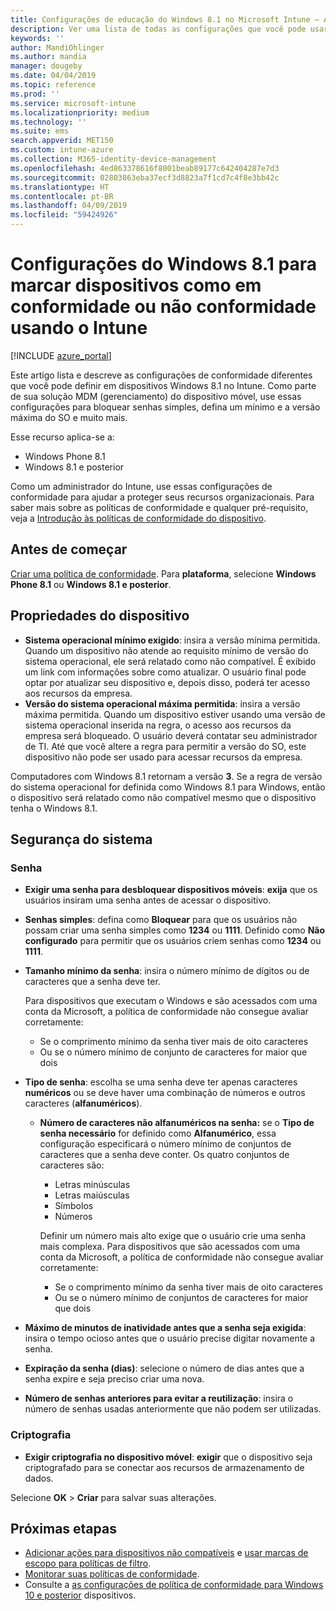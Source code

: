 ```yaml
---
title: Configurações de educação do Windows 8.1 no Microsoft Intune – Azure | Microsoft Docs
description: Ver uma lista de todas as configurações que você pode usar ao definir a conformidade de seus dispositivos Windows 8.1 e Windows Phone 8.1 no Microsoft Intune. Verificar a conformidade no sistema de operacional mínimo e máximo, definir restrições de senha e o comprimento, habilite a criptografia no armazenamento de dados e muito mais.
keywords: ''
author: MandiOhlinger
ms.author: mandia
manager: dougeby
ms.date: 04/04/2019
ms.topic: reference
ms.prod: ''
ms.service: microsoft-intune
ms.localizationpriority: medium
ms.technology: ''
ms.suite: ems
search.appverid: MET150
ms.custom: intune-azure
ms.collection: M365-identity-device-management
ms.openlocfilehash: 4ed863378616f8001beab89177c642404287e7d3
ms.sourcegitcommit: 02803863eba37ecf3d8823a7f1cd7c4f8e3bb42c
ms.translationtype: HT
ms.contentlocale: pt-BR
ms.lasthandoff: 04/09/2019
ms.locfileid: "59424926"
---
```

# <a name="windows-81-settings-to-mark-devices-as-compliant-or-not-compliant-using-intune"></a>Configurações do Windows 8.1 para marcar dispositivos como em conformidade ou não conformidade usando o Intune

[!INCLUDE [azure_portal](./includes/azure_portal.md)]

Este artigo lista e descreve as configurações de conformidade diferentes que você pode definir em dispositivos Windows 8.1 no Intune. Como parte de sua solução MDM (gerenciamento) do dispositivo móvel, use essas configurações para bloquear senhas simples, defina um mínimo e a versão máxima do SO e muito mais.

Esse recurso aplica-se a:

- Windows Phone 8.1
- Windows 8.1 e posterior

Como um administrador do Intune, use essas configurações de conformidade para ajudar a proteger seus recursos organizacionais. Para saber mais sobre as políticas de conformidade e qualquer pré-requisito, veja a [Introdução às políticas de conformidade do dispositivo](device-compliance-get-started.md).

## <a name="before-you-begin"></a>Antes de começar

[Criar uma política de conformidade](create-compliance-policy.md#create-the-policy). Para **plataforma**, selecione **Windows Phone 8.1** ou **Windows 8.1 e posterior**.

## <a name="device-properties"></a>Propriedades do dispositivo

- **Sistema operacional mínimo exigido**: insira a versão mínima permitida. Quando um dispositivo não atende ao requisito mínimo de versão do sistema operacional, ele será relatado como não compatível. É exibido um link com informações sobre como atualizar. O usuário final pode optar por atualizar seu dispositivo e, depois disso, poderá ter acesso aos recursos da empresa.
- **Versão do sistema operacional máxima permitida**: insira a versão máxima permitida. Quando um dispositivo estiver usando uma versão de sistema operacional inserida na regra, o acesso aos recursos da empresa será bloqueado. O usuário deverá contatar seu administrador de TI. Até que você altere a regra para permitir a versão do SO, este dispositivo não pode ser usado para acessar recursos da empresa.

Computadores com Windows 8.1 retornam a versão **3**. Se a regra de versão do sistema operacional for definida como Windows 8.1 para Windows, então o dispositivo será relatado como não compatível mesmo que o dispositivo tenha o Windows 8.1.

## <a name="system-security"></a>Segurança do sistema

### <a name="password"></a>Senha

- **Exigir uma senha para desbloquear dispositivos móveis**: **exija** que os usuários insiram uma senha antes de acessar o dispositivo.
- **Senhas simples**: defina como **Bloquear** para que os usuários não possam criar uma senha simples como **1234** ou **1111**. Definido como **Não configurado** para permitir que os usuários criem senhas como **1234** ou **1111**.
- **Tamanho mínimo da senha**: insira o número mínimo de dígitos ou de caracteres que a senha deve ter.

  Para dispositivos que executam o Windows e são acessados com uma conta da Microsoft, a política de conformidade não consegue avaliar corretamente:
  - Se o comprimento mínimo da senha tiver mais de oito caracteres
  - Ou se o número mínimo de conjunto de caracteres for maior que dois

- **Tipo de senha**: escolha se uma senha deve ter apenas caracteres **numéricos** ou se deve haver uma combinação de números e outros caracteres (**alfanuméricos**).
  
  - **Número de caracteres não alfanuméricos na senha:** se o **Tipo de senha necessário** for definido como **Alfanumérico**, essa configuração especificará o número mínimo de conjuntos de caracteres que a senha deve conter. Os quatro conjuntos de caracteres são:
    - Letras minúsculas
    - Letras maiúsculas
    - Símbolos
    - Números

    Definir um número mais alto exige que o usuário crie uma senha mais complexa. Para dispositivos que são acessados com uma conta da Microsoft, a política de conformidade não consegue avaliar corretamente:

    - Se o comprimento mínimo da senha tiver mais de oito caracteres
    - Ou se o número mínimo de conjuntos de caracteres for maior que dois

- **Máximo de minutos de inatividade antes que a senha seja exigida**: insira o tempo ocioso antes que o usuário precise digitar novamente a senha.
- **Expiração da senha (dias)**: selecione o número de dias antes que a senha expire e seja preciso criar uma nova.
- **Número de senhas anteriores para evitar a reutilização**: insira o número de senhas usadas anteriormente que não podem ser utilizadas.

### <a name="encryption"></a>Criptografia

- **Exigir criptografia no dispositivo móvel**: **exigir** que o dispositivo seja criptografado para se conectar aos recursos de armazenamento de dados.

Selecione **OK** > **Criar** para salvar suas alterações.

## <a name="next-steps"></a>Próximas etapas

- [Adicionar ações para dispositivos não compatíveis](actions-for-noncompliance.md) e [usar marcas de escopo para políticas de filtro](scope-tags.md).
- [Monitorar suas políticas de conformidade](compliance-policy-monitor.md).
- Consulte a [as configurações de política de conformidade para Windows 10 e posterior](compliance-policy-create-windows.md) dispositivos.